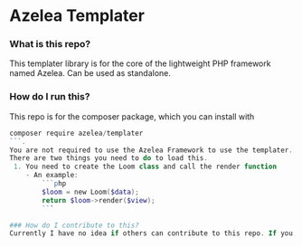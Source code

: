 # Azelea Templater

### What is this repo?
This templater library is for the core of the lightweight PHP framework named Azelea. Can be used as standalone.

### How do I run this?
This repo is for the composer package, which you can install 
with 
```powershell
composer require azelea/templater
```.
You are not required to use the Azelea Framework to use the templater.
There are two things you need to do to load this.
 1. You need to create the Loom class and call the render function
    - An example:
        ```php
        $loom = new Loom($data);
        return $loom->render($view);
        ```

### How do I contribute to this?
Currently I have no idea if others can contribute to this repo. If you can, any help is appreciated. You can also contribute to the azelea-core repo in my profile.

